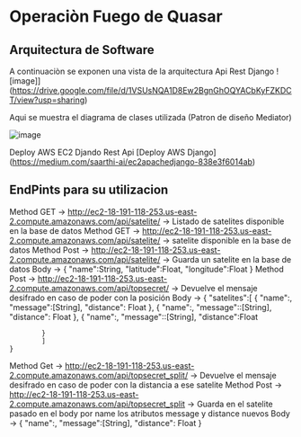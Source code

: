 # Operaciòn Fuego de Quasar

## Arquitectura de Software

A continuaciòn se exponen una vista de la arquitectura Api Rest Django 
![image]](https://drive.google.com/file/d/1VSUsNQA1D8Ew2BgnGhOQYACbKyFZKDCT/view?usp=sharing)

Aqui se muestra el diagrama de clases utilizada (Patron de diseño Mediator)

![image](https://drive.google.com/file/d/1qtDHeoWrgNzTRNARu872AO_NQTxELyaH/view?usp=sharing)


Deploy AWS EC2 Djando Rest Api
[Deploy AWS Django] (https://medium.com/saarthi-ai/ec2apachedjango-838e3f6014ab)

## EndPints para su utilizacion
 Method GET -> http://ec2-18-191-118-253.us-east-2.compute.amazonaws.com/api/satelite/ -> Listado de satelites disponible en la base de datos
 Method GET -> http://ec2-18-191-118-253.us-east-2.compute.amazonaws.com/api/satelite/<id> -> satelite disponible en la base de datos
 Method Post -> http://ec2-18-191-118-253.us-east-2.compute.amazonaws.com/api/satelite/ -> Guarda un satelite en la base de datos
 	Body -> {
 		"name":String,
 		"latitude":Float,
		"longitude":Float
		}
Method Post -> http://ec2-18-191-118-253.us-east-2.compute.amazonaws.com/api/topsecret/ -> Devuelve el mensaje desifrado en caso de poder con la posición
	Body -> {
		"satelites":[
			{
			 "name":<String>,
			 "message":[String],
			 "distance": Float
			},
			{
			"name":<String>,
			"message"::[String],
			"distance": Float
			},
			{
			"name":<String>,
			"message"::[String],
			"distance":Float

			}
	    	]
	}
	
Method Get -> http://ec2-18-191-118-253.us-east-2.compute.amazonaws.com/api/topsecret_split/<String> -> Devuelve el mensaje desifrado en caso de poder con la distancia a ese satelite
Method Post -> http://ec2-18-191-118-253.us-east-2.compute.amazonaws.com/api/topsecret_split -> Guarda en el satelite pasado en el body por name los atributos message y distance nuevos
	Body -> {
		 "name":<String>,
		 "message":[String],
		 "distance": Float
		}
			
